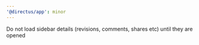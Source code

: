 ```yaml
---
'@directus/app': minor
---
```


Do not load sidebar details (revisions, comments, shares etc) until they are opened
